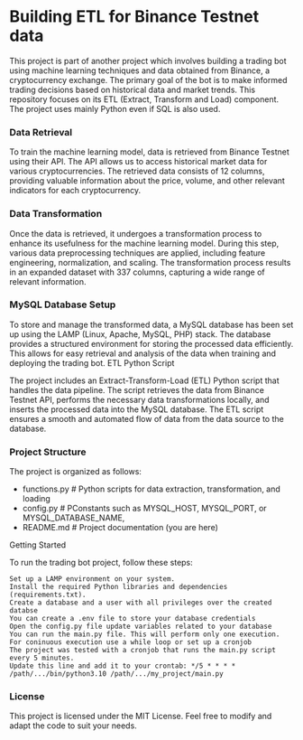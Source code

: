 # Building ETL for Binance Testnet data 

This project is part of another project which involves building a trading bot using machine learning techniques and data
obtained from Binance, a cryptocurrency exchange. The primary goal of the bot is to make informed trading decisions 
based on historical data and market trends. This repository focuses on its ETL (Extract, Transform and Load) component. 
The project uses mainly Python even if SQL is also used.

### Data Retrieval

To train the machine learning model, data is retrieved from Binance Testnet using their API. The API allows us to access 
historical market data for various cryptocurrencies. The retrieved data consists of 12 columns, providing valuable 
information about the price, volume, and other relevant indicators for each cryptocurrency.

### Data Transformation

Once the data is retrieved, it undergoes a transformation process to enhance its usefulness for the machine learning model. During this step, various data preprocessing techniques are applied, including feature engineering, normalization, and scaling. The transformation process results in an expanded dataset with 337 columns, capturing a wide range of relevant information.

### MySQL Database Setup

To store and manage the transformed data, a MySQL database has been set up using the LAMP (Linux, Apache, MySQL, PHP) stack. The database provides a structured environment for storing the processed data efficiently. This allows for easy retrieval and analysis of the data when training and deploying the trading bot.
ETL Python Script

The project includes an Extract-Transform-Load (ETL) Python script that handles the data pipeline. The script retrieves the data from Binance Testnet API, performs the necessary data transformations locally, and inserts the processed data into the MySQL database. The ETL script ensures a smooth and automated flow of data from the data source to the database.

### Project Structure

The project is organized as follows:

- functions.py       # Python scripts for data extraction, transformation, and loading
- config.py          # PConstants such as  MYSQL_HOST, MYSQL_PORT, or MYSQL_DATABASE_NAME,
- README.md          # Project documentation (you are here)

Getting Started

To run the trading bot project, follow these steps:

    Set up a LAMP environment on your system.
    Install the required Python libraries and dependencies (requirements.txt).
    Create a database and a user with all privileges over the created databse
    You can create a .env file to store your database credentials
    Open the config.py file update variables related to your database
    You can run the main.py file. This will perform only one execution.
    For coninuous execution use a while loop or set up a cronjob
    The project was tested with a cronjob that runs the main.py script every 5 minutes.
    Update this line and add it to your crontab: */5 * * * * /path/.../bin/python3.10 /path/.../my_project/main.py

### License

This project is licensed under the MIT License. Feel free to modify and adapt the code to suit your needs.